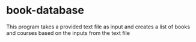 # book-database
This program takes a provided text file as input and creates a list of books and courses based on the inputs from the text file
